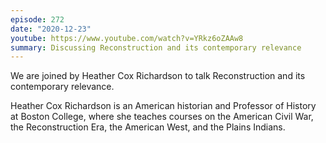 ```yaml
---
episode: 272
date: "2020-12-23"
youtube: https://www.youtube.com/watch?v=YRkz6oZAAw8
summary: Discussing Reconstruction and its contemporary relevance
---
```

We are joined by Heather Cox Richardson to talk Reconstruction and its contemporary relevance.

Heather Cox Richardson is an American historian and Professor of History at Boston College, where she teaches courses on the American Civil War, the Reconstruction Era, the American West, and the Plains Indians.
